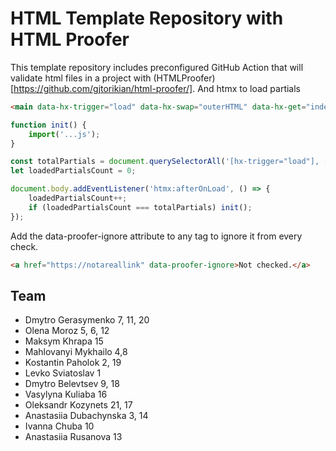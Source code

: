 # HTML Template Repository with HTML Proofer

This template repository includes preconfigured GitHub Action that will validate html files in a project with (HTMLProofer)[https://github.com/gjtorikian/html-proofer/].
And htmx to load partials

```html
<main data-hx-trigger="load" data-hx-swap="outerHTML" data-hx-get="index.main.partial.html"></main>
```


```js
function init() {
    import('...js');
}

const totalPartials = document.querySelectorAll('[hx-trigger="load"], [data-hx-trigger="load"]').length;
let loadedPartialsCount = 0;

document.body.addEventListener('htmx:afterOnLoad', () => {
    loadedPartialsCount++;
    if (loadedPartialsCount === totalPartials) init();
});
```

Add the data-proofer-ignore attribute to any tag to ignore it from every check.

```html
<a href="https://notareallink" data-proofer-ignore>Not checked.</a>
```


## Team
- Dmytro Gerasymenko 7, 11, 20
- Olena Moroz 5, 6, 12
- Maksym Khrapa 15
- Mahlovanyi Mykhailo 4,8
- Kostantin Paholok 2, 19
- Levko Sviatoslav 1
- Dmytro Belevtsev 9, 18
- Vasylyna Kuliaba 16
- Oleksandr Kozynets 21, 17
- Anastasiia Dubachynska 3, 14
- Ivanna Chuba 10
- Anastasiia Rusanova 13